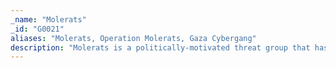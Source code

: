 ```yaml
---
_name: "Molerats"
_id: "G0021"
aliases: "Molerats, Operation Molerats, Gaza Cybergang"
description: "Molerats is a politically-motivated threat group that has been operating since 2012. The group's victims have primarily been in the Middle East, Europe, and the United States.  "
---
```

